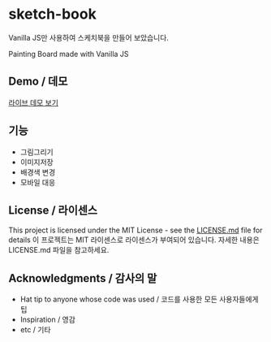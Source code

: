 # sketch-book
Vanilla JS만 사용하여 스케치북을 만들어 보았습니다. 

Painting Board made with Vanilla JS

## Demo / 데모

[라이브 데모 보기](https://sketch-book-web.netlify.app/)

## 기능

* 그림그리기
* 이미지저장
* 배경색 변경
* 모바일 대응

## License / 라이센스

This project is licensed under the MIT License - see the [LICENSE.md](https://gist.github.com/PurpleBooth/LICENSE.md) file for details
이 프로젝트는 MIT 라이센스로 라이센스가 부여되어 있습니다. 자세한 내용은 LICENSE.md 파일을 참고하세요.

## Acknowledgments / 감사의 말

- Hat tip to anyone whose code was used / 코드를 사용한 모든 사용자들에게 팁
- Inspiration / 영감
- etc / 기타
